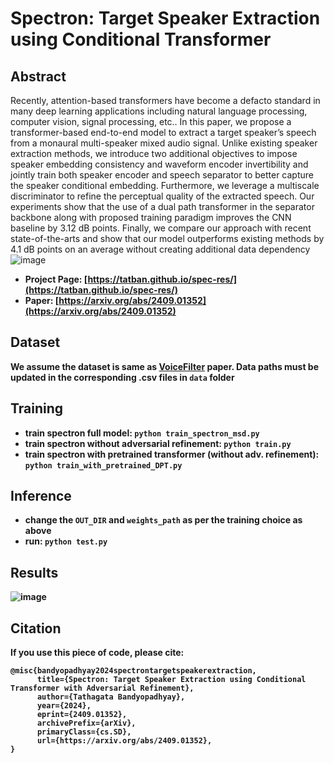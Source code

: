 # Spectron: Target Speaker Extraction using Conditional Transformer

## Abstract
Recently, attention-based transformers have become a defacto standard in many deep learning applications including natural language processing, computer vision, signal processing, etc.. In this paper, we propose a transformer-based end-to-end model to extract a target speaker’s speech from a monaural multi-speaker mixed audio signal. Unlike existing speaker extraction methods, we introduce two additional objectives to impose speaker embedding consistency and waveform encoder invertibility and jointly train both speaker encoder and speech separator to better capture the speaker conditional embedding. Furthermore, we leverage a multiscale discriminator to refine the perceptual quality of the extracted speech. Our experiments show that the use of a dual path transformer in the separator backbone along with proposed training paradigm improves the CNN baseline by 3.12 dB points. Finally, we compare our approach with recent state-of-the-arts and show that our model outperforms existing methods by 4.1 dB points on an average without creating additional data dependency</div>
![image](https://github.com/user-attachments/assets/bb422ebd-df12-49cf-8411-797d2b0ca9f0) <br>
- <b>Project Page:<b> [https://tatban.github.io/spec-res/](https://tatban.github.io/spec-res/) 
- <b>Paper:<b> [https://arxiv.org/abs/2409.01352](https://arxiv.org/abs/2409.01352)

## Dataset
We assume the dataset is same as [VoiceFilter](https://google.github.io/speaker-id/publications/VoiceFilter/) paper. Data paths must be updated in the corresponding .csv files in ``data`` folder
## Training
- train spectron full model: ``python train_spectron_msd.py``
- train spectron without adversarial refinement: ``python train.py``
- train spectron with pretrained transformer (without adv. refinement): ``python train_with_pretrained_DPT.py``
## Inference
- change the ``OUT_DIR`` and ``weights_path`` as per the training choice as above
- run: ``python test.py``

## Results
![image](https://github.com/user-attachments/assets/b5d94c15-2198-46f6-8d28-3f7635f8d2d3)

## Citation
If you use this piece of code, please cite:
```
@misc{bandyopadhyay2024spectrontargetspeakerextraction,
      title={Spectron: Target Speaker Extraction using Conditional Transformer with Adversarial Refinement}, 
      author={Tathagata Bandyopadhyay},
      year={2024},
      eprint={2409.01352},
      archivePrefix={arXiv},
      primaryClass={cs.SD},
      url={https://arxiv.org/abs/2409.01352}, 
}
```
